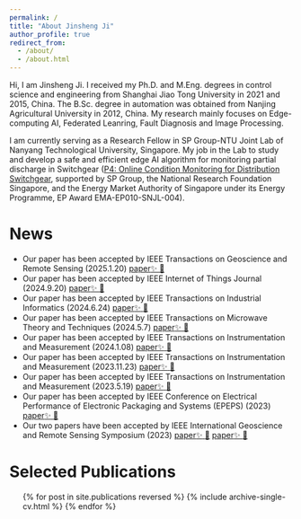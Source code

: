 ```yaml
---
permalink: /
title: "About Jinsheng Ji"
author_profile: true
redirect_from: 
  - /about/
  - /about.html
---
```

Hi, I am Jinsheng Ji. I received my Ph.D. and M.Eng. degrees in control science and engineering from Shanghai Jiao Tong University in 2021 and 2015, China. The B.Sc. degree in automation was obtained from Nanjing Agricultural University in 2012, China. My research mainly focuses on Edge-computing AI, Federated Leanring, Fault Diagnosis and Image Processing.
  
I am currently serving as a Research Fellow in SP Group-NTU Joint Lab of Nanyang Technological University, Singapore. My job in the Lab to study and develop a safe and efficient edge AI algorithm for monitoring partial discharge in Switchgear ([P4: Online Condition Monitoring for Distribution Switchgear](https://www.ntu.edu.sg/spgroup-ntu/research-focus/thrust-c---project-4), supported by SP Group, the National Research Foundation Singapore, and the Energy Market Authority of Singapore under its Energy Programme, EP Award EMA-EP010-SNJL-004). 

News
======
* Our paper has been accepted by IEEE Transactions on Geoscience and Remote Sensing (2025.1.20) [paper:sparkles: :rocket:](https://ieeexplore.ieee.org/document/10847778)
* Our paper has been accepted by IEEE Internet of Things Journal (2024.9.20) [paper:sparkles: :rocket:](https://ieeexplore.ieee.org/document/10684776)
* Our paper has been accepted by IEEE Transactions on Industrial Informatics (2024.6.24) [paper:sparkles: :rocket:](https://ieeexplore.ieee.org/document/10569991)
* Our paper has been accepted by IEEE Transactions on Microwave Theory and Techniques (2024.5.7) [paper:sparkles: :rocket:](https://ieeexplore.ieee.org/document/10522489)
* Our paper has been accepted by IEEE Transactions on Instrumentation and Measurement (2024.1.08) [paper:sparkles: :rocket:](https://ieeexplore.ieee.org/document/10384445)
* Our paper has been accepted by IEEE Transactions on Instrumentation and Measurement (2023.11.23) [paper:sparkles: :rocket:](https://ieeexplore.ieee.org/document/10328632)
* Our paper has been accepted by IEEE Transactions on Instrumentation and Measurement (2023.5.19) [paper:sparkles: :rocket:](https://ieeexplore.ieee.org/document/10129983)
* Our paper has been accepted by IEEE Conference on Electrical Performance of Electronic Packaging and Systems (EPEPS) (2023) [paper:sparkles: :rocket:](https://ieeexplore.ieee.org/document/10314925)
* Our two papers have been accepted by IEEE International Geoscience and Remote Sensing Symposium (2023) [paper:sparkles: :rocket:](https://ieeexplore.ieee.org/document/10282366) [paper:sparkles: :rocket:](https://ieeexplore.ieee.org/document/10281715)

Selected Publications
======
  <ul>{% for post in site.publications reversed %}
    {% include archive-single-cv.html %}
  {% endfor %}</ul>
